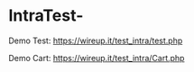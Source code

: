 # IntraTest-
Demo Test: https://wireup.it/test_intra/test.php

Demo Cart: https://wireup.it/test_intra/Cart.php
